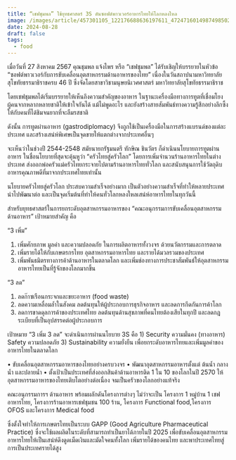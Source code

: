 ```yaml
---
title: “เชฟชุมพล” ใช้ยุทธศาสตร์ 3S ดันซอฟต์พาวเวอร์อาหารไทยให้โลกหลงใหล
image: /images/article/457301105_122176688636197611_4724716014987498502_n-1-.jpg
date: 2024-08-28
draft: false
tags:
  - food
---
```

เมื่อวันที่ 27 สิงหาคม 2567 คุณชุมพล แจ้งไพร หรือ “เชฟชุมพล” ได้รับเชิญให้บรรยายในหัวข้อ “ซอฟต์พาวเวอร์กับการขับเคลื่อนอุตสาหกรรมด้านอาหารของไทย” เนื่องในวันสถาปนามหาวิทยาลัยสุโขทัยธรรมาธิราชครบ 46 ปี ซึ่งจัดโดยสาขาวิชามนุษยนิเวศศาสตร์ มหาวิทยาลัยสุโขทัยธรรมาธิราช

โดยเชฟชุมพลได้เริ่มบรรยายให้เห็นถึงความสำคัญของอาหาร ในฐานะเครื่องมือทางการทูตที่เชื่อมโยงผู้คนจากหลากหลายชาติให้เข้าใจกันได้ แม้ไม่พูดอะไร และยังสร้างสายสัมพันธ์ทางความรู้สึกอย่างลึกซึ้งให้กับคนที่ได้ชิมจนยากที่จะลืมรสชาติ

ดังนั้น การทูตผ่านอาหาร (gastrodiplomacy) จึงถูกใช้เป็นเครื่องมือในการสร้างแบรนด์ของแต่ละประเทศ และสร้างเสน่ห์พิเศษเป็นจุดขายให้แตกต่างจากประเทศอื่นๆ

จะเห็นว่าในช่วงปี 2544-2548 สมัยนายกรัฐมนตรี ทักษิณ ชินวัตร ก็ดำเนินนโยบายการทูตผ่านอาหาร ในชื่อนโยบายที่สุดจะคุ้นหูว่า “ครัวไทยสู่ครัวโลก” โดยการเพิ่มจำนวนร้านอาหารไทยในต่างประเทศ ส่งออกพ่อครัวแม่ครัวไทยกระจายไปตามร้านอาหารไทยทั่วโลก และสนับสนุนการใช้วัตถุดิบอาหารคุณภาพดีที่มาจากประเทศไทยเท่านั้น

นโยบายครัวไทยสู่ครัวโลก ประสบความสำเร็จอย่างมาก เป็นตัวอย่างความสำเร็จที่ทำให้หลายประเทศนำไปพัฒนาต่อ และเป็นจุดเริ่มต้นที่ทำให้คนทั่วโลกหลงใหลเสน่ห์อาหารไทยในทุกวันนี้

สำหรับยุทธศาสตร์ในการยกระดับอุตสาหกรรมอาหารของ “คณะอนุกรรมการขับเคลื่อนอุตสาหกรรมด้านอาหาร” เป้าหมายสำคัญ คือ

“3 เพิ่ม”

1. เพิ่มศักยภาพ มูลค่า และความปลอดภัย ในการผลิตอาหารทั้งวงจร ด้วยนวัตกรรมและการตลาด
2. เพิ่มรายได้ให้กับเกษตรกรไทย อุตสาหกรรมอาหารไทย และรายได้มวลรวมของประเทศ
3. เพิ่มพันธมิตรทางการค้าด้านอาหารในตลาดโลก และเพิ่มช่องทางการประชาสัมพันธ์ให้อุตสาหกรรมอาหารไทยเป็นที่รู้จักของโลกมากขึ้น



“3 ลด”

1. ลดก๊าซเรือนกระจกและขยะอาหาร (food waste)
2. ลดความเหลื่อมล้ำในสังคม ลดต้นทุนให้ผู้ประกอบการธุรกิจอาหาร และลดการกีดกันการค้าโลก
3. ลดการขาดดุลการค้าของประเทศไทย ลดต้นทุนด้านสุขภาพที่คนไทยต้องเสียในทุกปี และลดกฎระเบียบที่เป็นอุปสรรคต่อผู้ประกอบการ



เป้าหมาย “3 เพิ่ม 3 ลด” จะดำเนินการผ่านนโยบาย 3S คือ 1) Security ความมั่นคง (ทางอาหาร) Safety ความปลอดภัย 3) Sustainability ความยั่งยืน เพื่อยกระดับอาหารไทยและเพิ่มมูลค่าของอาหารไทยในตลาดโลก



• ขับเคลื่อนอุตสาหกรรมอาหารของไทยอย่างครบวงจร
• พัฒนาอุตสาหกรรมอาหารตั้งแต่ ต้นน้ำ กลางน้ำ และปลายน้ำ
• ตั้งเป้าเป็นประเทศที่ส่งออกสินค้าด้านอาหารติด 1 ใน 10 ของโลกในปี 2570 ให้อุตสาหกรรมอาหารของไทยเติบโตอย่างต่อเนื่อง จนเป็นครัวของโลกอย่างแท้จริง

คณะอนุกรรมการฯ ด้านอาหาร พร้อมผลักดันโครงการต่างๆ ไม่ว่าจะเป็น โครงการ 1 หมู่บ้าน 1 เชฟอาหารไทย, โครงการร้านอาหารเชฟชุมชน 100 ร้าน, โครงการ Functional food,โครงการ OFOS และโครงการ Medical food

ซึ่งตั้งใจทำให้การเกษตรไทยเป็นระบบ GAPP (Good Agriculture Pharmaceutical Practice) ซึ่งจะใช้ผลผลิตในระดับที่สามารถทำเป็นยาได้ภายในปี 2025 เพื่อขับเคลื่อนอุตสาหกรรมอาหารไทยให้เป็นเสน่ห์ดึงดูดเม็ดเงินและมัดใจคนทั้งโลก เพิ่มรายได้ของคนไทย และพาประเทศไทยสู่การเป็นประเทศรายได้สูง
